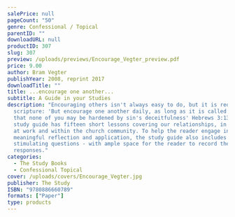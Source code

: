 ```yaml
---
salePrice: null
pageCount: "50"
genre: Confessional / Topical
parentID: ""
downloadURL: null
productID: 307
slug: 307
preview: /uploads/previews/Encourage_Vegter_preview.pdf
price: 9.00
author: Bram Vegter
publishYear: 2008, reprint 2017
downloadTitle: ""
title: ...encourage one another...
subtitle: A Guide in your Studies
description: "Encouraging others isn't always easy to do, but it is required by
  scripture: 'But encourage one another daily, as long as it is called Today, so
  that none of you may be hardened by sin's deceitfulness' Hebrews 3:13. This
  study guide has fifteen short lessons covering our relationships, in the home,
  at work and within the church community. To help the reader engage in
  meaningful reflection and application, the study guide also includes
  stimulating questions - with ample space for the reader to record their
  responses."
categories:
  - The Study Books
  - Confessional Topical
cover: /uploads/covers/Encourage_Vegter.jpg
publisher: The Study
ISBN: "9780886660789"
formats: ["Paper"]
type: products
---
```

